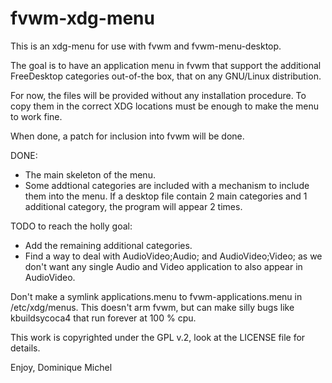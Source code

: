 fvwm-xdg-menu
=============

This is an xdg-menu for use with fvwm and fvwm-menu-desktop.

The goal is to have an application menu in fvwm that support
the additional FreeDesktop categories out-of-the box, that
on any GNU/Linux distribution.

For now, the files will be provided without any installation
procedure. To copy them in the correct XDG locations must be
enough to make the menu to work fine.

When done, a patch for inclusion into fvwm will be done.

DONE:
 - The main skeleton of the menu.
 - Some addtional categories are included with a mechanism to
    include them into the menu. If a desktop file contain 2
    main categories and 1 additional category, the program
    will appear 2 times.

TODO to reach the holly goal:
 - Add the remaining additional categories.
 - Find a way to deal with AudioVideo;Audio; and AudioVideo;Video; as
    we don't want any single Audio and Video application to also
    appear in AudioVideo.

Don't make a symlink applications.menu to fvwm-applications.menu
in /etc/xdg/menus. This doesn't arm fvwm, but can make silly bugs like
kbuildsycoca4 that run forever at 100 % cpu.


This work is copyrighted under the GPL v.2, look at the LICENSE file for details.

Enjoy,
Dominique Michel